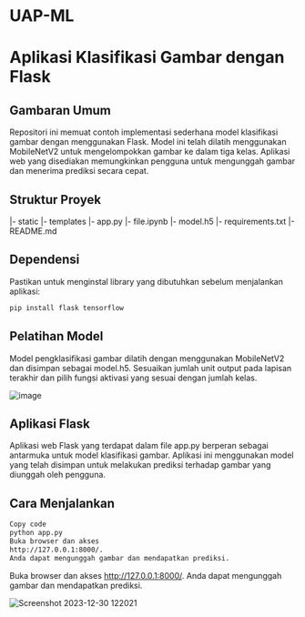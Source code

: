 # UAP-ML

# Aplikasi Klasifikasi Gambar dengan Flask


## Gambaran Umum
Repositori ini memuat contoh implementasi sederhana model klasifikasi gambar dengan menggunakan Flask. Model ini telah dilatih menggunakan MobileNetV2 untuk mengelompokkan gambar ke dalam tiga kelas. Aplikasi web yang disediakan memungkinkan pengguna untuk mengunggah gambar dan menerima prediksi secara cepat.


## Struktur Proyek
|- static
|- templates
|- app.py
|- file.ipynb
|- model.h5
|- requirements.txt
|- README.md


## Dependensi
Pastikan untuk menginstal library yang dibutuhkan sebelum menjalankan aplikasi:
```bash
pip install flask tensorflow
```


## Pelatihan Model
Model pengklasifikasi gambar dilatih dengan menggunakan MobileNetV2 dan disimpan sebagai model.h5. Sesuaikan jumlah unit output pada lapisan terakhir dan pilih fungsi aktivasi yang sesuai dengan jumlah kelas.

![image](https://github.com/tiarkurniawan/UAP-ML/assets/108686908/46c55a86-3cea-42f7-ac94-a31b27c2d5db)


## Aplikasi Flask
Aplikasi web Flask yang terdapat dalam file app.py berperan sebagai antarmuka untuk model klasifikasi gambar. Aplikasi ini menggunakan model yang telah disimpan untuk melakukan prediksi terhadap gambar yang diunggah oleh pengguna.


## Cara Menjalankan
```bash
Copy code
python app.py
Buka browser dan akses
http://127.0.0.1:8000/.
Anda dapat mengunggah gambar dan mendapatkan prediksi.
```
Buka browser dan akses http://127.0.0.1:8000/. Anda dapat mengunggah gambar dan mendapatkan prediksi.

![Screenshot 2023-12-30 122021](https://github.com/tiarkurniawan/UAP-ML/assets/108686908/9b7ddf3c-3b12-420b-8598-c7e0d8fde76b)

